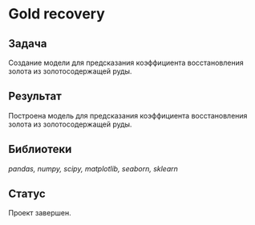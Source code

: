 # Gold recovery

## Задача
Создание модели для предсказания коэффициента восстановления золота из золотосодержащей руды. 

## Результат

Построена модель для предсказания коэффициента восстановления золота из золотосодержащей руды. 

## Библиотеки
*pandas, numpy, scipy, matplotlib, seaborn, sklearn*

## Статус

Проект завершен.
